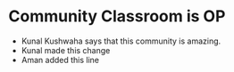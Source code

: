 # Community Classroom is OP

- Kunal Kushwaha says that this community is amazing.
- Kunal made this change
- Aman added this line
